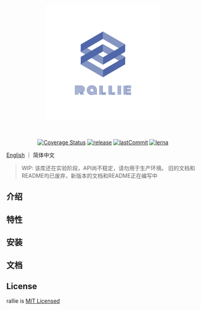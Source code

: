 <div align="center">
  <img style="margin: 16px" width=300 height=300 src="docs/_media/logo_transparent.png" />
  <br><br>

  [![Coverage Status](https://coveralls.io/repos/github/ralliejs/rallie/badge.svg?branch=master)](https://coveralls.io/github/ralliejs/rallie?branch=master) [![release](https://img.shields.io/github/release/ralliejs/rallie.svg)](https://github.com/ralliejs/rallie/releases) [![lastCommit](https://img.shields.io/github/last-commit/ralliejs/rallie)](https://github.com/ralliejs/rallie/commits/master) [![lerna](https://img.shields.io/badge/maintained%20with-lerna-cc00ff.svg)](https://lerna.js.org/)

</div>

[English](https://github.com/ralliejs/rallie/blob/master/README.md) ｜ 简体中文

> WIP: 该库还在实验阶段，API尚不稳定，请勿用于生产环境。 旧的文档和README均已废弃，新版本的文档和README正在编写中

## 介绍

## 特性

## 安装

## 文档

## License
rallie is [MIT Licensed](https://github.com/ralliejs/rallie/blob/master/LICENSE)
